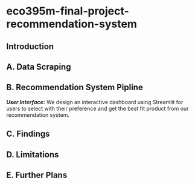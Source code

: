 # eco395m-final-project-recommendation-system
## Introduction
## A. Data Scraping
## B. Recommendation System Pipline
***User Interface:*** 
We design an interactive dashboard using Streamlit for users to select with their preference and get the best fit product from our recommendation system. 
## C. Findings
## D. Limitations
## E. Further Plans

